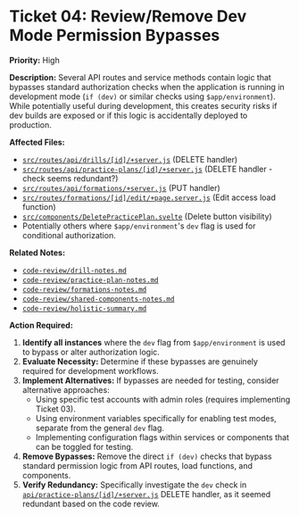 # Ticket 04: Review/Remove Dev Mode Permission Bypasses

**Priority:** High

**Description:** Several API routes and service methods contain logic that bypasses standard authorization checks when the application is running in development mode (`if (dev)` or similar checks using `$app/environment`). While potentially useful during development, this creates security risks if dev builds are exposed or if this logic is accidentally deployed to production.

**Affected Files:**

*   [`src/routes/api/drills/[id]/+server.js`](src/routes/api/drills/[id]/+server.js) (DELETE handler)
*   [`src/routes/api/practice-plans/[id]/+server.js`](src/routes/api/practice-plans/[id]/+server.js) (DELETE handler - check seems redundant?)
*   [`src/routes/api/formations/+server.js`](src/routes/api/formations/+server.js) (PUT handler)
*   [`src/routes/formations/[id]/edit/+page.server.js`](src/routes/formations/[id]/edit/+page.server.js) (Edit access load function)
*   [`src/components/DeletePracticePlan.svelte`](src/components/DeletePracticePlan.svelte) (Delete button visibility)
*   Potentially others where `$app/environment`'s `dev` flag is used for conditional authorization.

**Related Notes:**

*   [`code-review/drill-notes.md`](code-review/drill-notes.md)
*   [`code-review/practice-plan-notes.md`](code-review/practice-plan-notes.md)
*   [`code-review/formations-notes.md`](code-review/formations-notes.md)
*   [`code-review/shared-components-notes.md`](code-review/shared-components-notes.md)
*   [`code-review/holistic-summary.md`](code-review/holistic-summary.md)

**Action Required:**

1.  **Identify all instances** where the `dev` flag from `$app/environment` is used to bypass or alter authorization logic.
2.  **Evaluate Necessity:** Determine if these bypasses are genuinely required for development workflows.
3.  **Implement Alternatives:** If bypasses are needed for testing, consider alternative approaches:
    *   Using specific test accounts with admin roles (requires implementing Ticket 03).
    *   Using environment variables specifically for enabling test modes, separate from the general `dev` flag.
    *   Implementing configuration flags within services or components that can be toggled for testing.
4.  **Remove Bypasses:** Remove the direct `if (dev)` checks that bypass standard permission logic from API routes, load functions, and components.
5.  **Verify Redundancy:** Specifically investigate the `dev` check in [`api/practice-plans/[id]/+server.js`](src/routes/api/practice-plans/[id]/+server.js) DELETE handler, as it seemed redundant based on the code review. 
